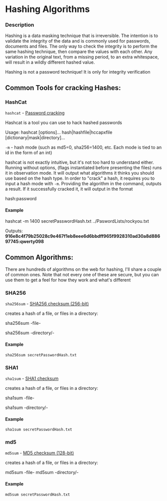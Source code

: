 # Hashing Algorithms

### Description
Hashing is a data masking technique that is irreversible. The intention is to validate the integrity of the data and is commonly used for passwords, documents and files. The only way to check the integrity is to perform the same hashing technique, then compare the values with each other. Any variation in the original text, from a missing period, to an extra whitespace, will result in a wildly different hashed value.

Hashing is not a password technique! It is only for integrity verification

## Common Tools for cracking Hashes:

### HashCat
```hashcat``` - [Password cracking](https://hashcat.net/wiki/)

Hashcat is a tool you can use to hack hashed passwords

Usage: hashcat [options]... hash|hashfile|hccapxfile [dictionary|mask|directory]...

```-m``` - hash mode (such as md5=0, sha256=1400, etc. Each mode is tied to an id in the form of an int)

hashcat is not exactly intuitive, but it's not too hard to understand either. Running without options, (flags instantiated before presenting the files) runs it in observation mode. It will output what algorithms it thinks you should use based on the hash type. In order to "crack" a hash, it requires you to input a hash mode with ```-m```. Providing the algorithm in the command, outputs a result. If it successfully cracked it, it will output in the format

hash:password

#### Example
hashcat -m 1400 secretPasswordHash.txt ../PaswordLists/rockyou.txt

Outputs: **916e8c4f79b25028c9e467f1eb8eee6d6bbdff965f9928310ad30a8d88697745:qwerty098**


## Common Algorithms:
There are hundreds of algorithms on the web for hashing, I'll share a couple of common ones. Note that not every one of these are secure, but you can use them to get a feel for how they work and what's different

### SHA256

```sha256sum``` - [SHA256 checksum (256-bit)](https://linux.die.net/man/1/sha256sum)

creates a hash of a file, or files in a directory: 

sha256sum -file-

sha256sum -directory/-

#### Example
```sha256sum secretPasswordHash.txt```

### SHA1

```sha1sum``` - [SHA1 checksum ](https://linux.die.net/man/1/sha1sum)

creates a hash of a file, or files in a directory: 

sha1sum -file-

sha1sum -directory/-

#### Example
```sha1sum secretPasswordHash.txt```


### md5

```md5sum``` - [MD5 checksum (128-bit)](https://linux.die.net/man/1/md5sum)

creates a hash of a file, or files in a directory: 

md5sum -file-
md5sum -directory/-

#### Example
```md5sum secretPasswordHash.txt```



